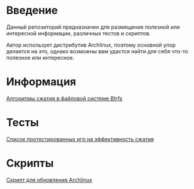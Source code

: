 # Введение

Данный репозиторий предназначен для размещения полезной или интересной информации, различных тестов и скриптов.

Автор использует дистрибутив Archlinux, поэтому основной упор делается на это, однако возможны вам удастся найти для себя что-то полезное или интересное.


# Информация

[Алгоритмы сжатия в файловой системе Btrfs](https://github.com/dewdpol/Info-test-and-scripts/blob/main/Algoritm.rst)

# Тесты

[Список протестированных игр на эффективность сжатия](https://github.com/dewdpol/Info-test-and-scripts/blob/main/Games%20List.md)

# Скрипты

[Скрипт для обновления Archlinux](https://github.com/dewdpol/Info-test-and-scripts/blob/main/update-sys.sh)
